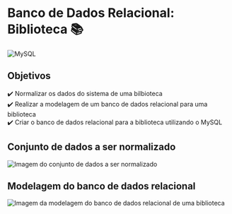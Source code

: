 # **Banco de Dados Relacional: Biblioteca** :books:

![MySQL](https://img.shields.io/badge/mysql-%2300f.svg?style=for-the-badge&logo=mysql&logoColor=white)

## Objetivos
:heavy_check_mark: Normalizar os dados do sistema de uma bilbioteca  
:heavy_check_mark: Realizar a modelagem de um banco de dados relacional para uma biblioteca  
:heavy_check_mark: Criar o banco de dados relacional para a biblioteca utilizando o MySQL

## Conjunto de dados a ser normalizado

<img src="https://i.imgur.com/J0XLuma.png" alt="Imagem do conjunto de dados a ser normalizado">

## Modelagem do banco de dados relacional

<img src="https://i.imgur.com/hrB1Ihu.png" alt="Imagem da modelagem do banco de dados relacional de uma biblioteca">

